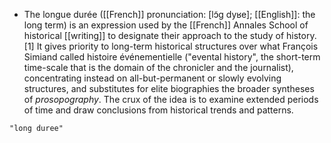 - The longue durée ([[French]] pronunciation: ​[lɔ̃ɡ dyʁe]; [[English]]: the long term) is an expression used by the [[French]] Annales School of historical [[writing]] to designate their approach to the study of history.[1] It gives priority to long-term historical structures over what François Simiand called histoire événementielle ("evental history", the short-term time-scale that is the domain of the chronicler and the journalist), concentrating instead on all-but-permanent or slowly evolving structures, and substitutes for elite biographies the broader syntheses of _prosopography_. The crux of the idea is to examine extended periods of time and draw conclusions from historical trends and patterns.

```query
"long duree"
```